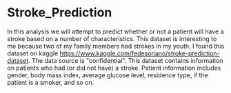 # Stroke_Prediction

In this analysis we will attempt to predict whether or not a patient will have a stroke based on a number of characteristics. This dataset is interesting to me because two of my family members had strokes in my youth. I found this dataset on kaggle https://www.kaggle.com/fedesoriano/stroke-prediction-dataset. The data source is "confidential". This dataset contains information on patients who had (or did not have) a stroke. Patient information includes gender, body mass index, average glucose level, residence type, if the patient is a smoker, and so on.
